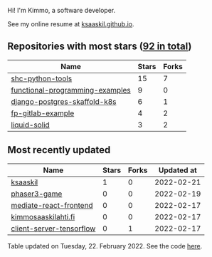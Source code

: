 Hi! I'm Kimmo, a software developer.

See my online resume at [ksaaskil.github.io](https://ksaaskil.github.io).

<!-- repositories starts -->

## Repositories with most stars ([92 in total](https://github.com/ksaaskil?tab=repositories))
| Name        | Stars           | Forks  |
| ------------- |-------------| -----|
|[shc-python-tools](https://github.com/ksaaskil/shc-python-tools)|15|7
|[functional-programming-examples](https://github.com/ksaaskil/functional-programming-examples)|9|0
|[django-postgres-skaffold-k8s](https://github.com/ksaaskil/django-postgres-skaffold-k8s)|6|1
|[fp-gitlab-example](https://github.com/ksaaskil/fp-gitlab-example)|4|2
|[liquid-solid](https://github.com/ksaaskil/liquid-solid)|3|2

<!-- repositories ends -->
<!-- recent_repositories starts -->

## Most recently updated
| Name        | Stars           | Forks  | Updated at
| ------------- |-------------| -----|-----|
|[ksaaskil](https://github.com/ksaaskil/ksaaskil)|1|0|2022-02-21
|[phaser3-game](https://github.com/ksaaskil/phaser3-game)|0|0|2022-02-19
|[mediate-react-frontend](https://github.com/ksaaskil/mediate-react-frontend)|0|0|2022-02-17
|[kimmosaaskilahti.fi](https://github.com/ksaaskil/kimmosaaskilahti.fi)|0|0|2022-02-17
|[client-server-tensorflow](https://github.com/ksaaskil/client-server-tensorflow)|0|1|2022-02-17

<!-- recent_repositories ends -->
<!-- updated_at starts -->
Table updated on Tuesday, 22. February 2022. See the code [here](https://github.com/ksaaskil/ksaaskil).
<!-- updated_at ends -->
